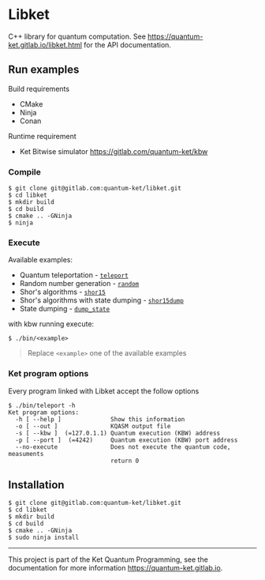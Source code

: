 # Libket

C++ library for quantum computation. See
https://quantum-ket.gitlab.io/libket.html for the API documentation.

## Run examples

Build requirements

* CMake 
* Ninja
* Conan 

Runtime requirement

* Ket Bitwise simulator https://gitlab.com/quantum-ket/kbw

### Compile 

```console
$ git clone git@gitlab.com:quantum-ket/libket.git
$ cd libket
$ mkdir build
$ cd build
$ cmake .. -GNinja
$ ninja
```

### Execute 

Available examples:

* Quantum teleportation - [`teleport`](examples/teleport.cpp) 
* Random number generation - [`random`](examples/random.cpp) 
* Shor's algorithms - [`shor15`](examples/shor15.cpp)
* Shor's algorithms with state dumping - [`shor15dump`](examples/shor15dump.cpp)
* State dumping - [`dump_state`](examples/dump_state.cpp)

with kbw running execute:
```console
$ ./bin/<example>
```
> Replace `<example>` one of the available examples

### Ket program options

Every program linked with Libket accept the follow options 

```console
$ ./bin/teleport -h
Ket program options:
  -h [ --help ]              Show this information
  -o [ --out ]               KQASM output file
  -s [ --kbw ]  (=127.0.1.1) Quantum execution (KBW) address
  -p [ --port ]  (=4242)     Quantum execution (KBW) port address
  --no-execute               Does not execute the quantum code, measuments 
                             return 0
```

## Installation

```console
$ git clone git@gitlab.com:quantum-ket/libket.git
$ cd libket
$ mkdir build
$ cd build
$ cmake .. -GNinja
$ sudo ninja install
```

-----------

This project is part of the Ket Quantum Programming, see the documentation for
more information https://quantum-ket.gitlab.io.
